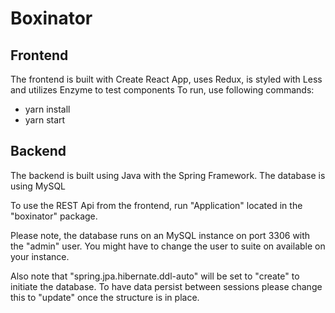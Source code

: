 # Boxinator

## Frontend

The frontend is built with Create React App, uses Redux, is styled with Less and utilizes Enzyme to test components
To run, use following commands:

- yarn install
- yarn start


## Backend

The backend is built using Java with the Spring Framework. The database is using MySQL

To use the REST Api from the frontend, run "Application" located in the "boxinator" package.

Please note,
the database runs on an MySQL instance on port 3306 with the "admin" user. You might have to change
the user to suite on available on your instance.

Also note that "spring.jpa.hibernate.ddl-auto" will be set to "create" to initiate the database. To have data persist between sessions please change this to "update" once the structure is in place.
